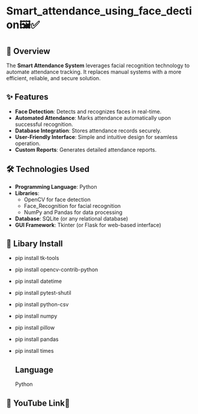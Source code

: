 # Smart_attendance_using_face_dection🖼️✅

## 📖 Overview
The **Smart Attendance System** leverages facial recognition technology to automate attendance tracking. It replaces manual systems with a more efficient, reliable, and secure solution.

## ✨ Features
- **Face Detection**: Detects and recognizes faces in real-time.
- **Automated Attendance**: Marks attendance automatically upon successful recognition.
- **Database Integration**: Stores attendance records securely.
- **User-Friendly Interface**: Simple and intuitive design for seamless operation.
- **Custom Reports**: Generates detailed attendance reports.

## 🛠️ Technologies Used
- **Programming Language**: Python
- **Libraries**: 
  - OpenCV for face detection
  - Face_Recognition for facial recognition
  - NumPy and Pandas for data processing
- **Database**: SQLite (or any relational database)
- **GUI Framework**: Tkinter (or Flask for web-based interface)

## 🚀 Libary Install

- pip install tk-tools
- pip install opencv-contrib-python
- pip install datetime
- pip install pytest-shutil
- pip install python-csv
- pip install numpy
- pip install pillow
- pip install pandas
- pip install times

   ## Language
  
  Python 

##  👾 YouTube Link🔗 


